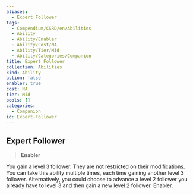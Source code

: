 ```yaml
---
aliases:
  - Expert Follower
tags:
  - Compendium/CSRD/en/Abilities
  - Ability
  - Ability/Enabler
  - Ability/Cost/NA
  - Ability/Tier/Mid
  - Ability/Categories/Companion
title: Expert Follower
collection: Abilities
kind: Ability
action: false
enabler: true
cost: NA
tier: Mid
pools: []
categories:
  - Companion
id: Expert-Follower
---
```

## Expert Follower    
>**Enabler**  
    
You gain a level 3 follower. They are not restricted on their modifications. You can take this ability multiple times, each time gaining another level 3 follower. Alternatively, you could choose to advance a level 2 follower you already have to level 3 and then gain a new level 2 follower. Enabler.
